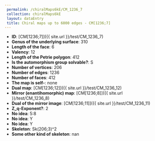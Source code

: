 ```yaml
--- 
 permalink: /chiralMaps6kE/CM_1236_7 
 collection: chiralMaps6kE
 layout: dataEntry
 title: Chiral maps up to 6000 edges - CM[1236;7]
---
```


- **ID**: [CM[1236;7]]({{ site.url }}/test/CM_1236_7)
- **Genus of the underlying surface**: 310
- **Length of the face**: 6
- **Valency**: 12
- **Length of the Petrie polygon**: 412
- **Is the automorphism group solvable?**: S
- **Number of vertices**: 206
- **Number of edges**: 1236
- **Number of faces**: 412
- **The map is self-**: none
- **Dual map**: [CM[1236;12]]({{ site.url }}/test/CM_1236_12)
- **Mirror (enantihomorphic) map**: [CM[1236;8]]({{ site.url }}/test/CM_1236_8)
- **Dual of the mirror image**: [CM[1236;11]]({{ site.url }}/test/CM_1236_11)
- **Z_q-Exponent?**: 2
- **No idea**:  5:8
- **No idea**: Y
- **No idea**: Y
- **Skeleton**: Sk(206;3)^2
- **Some other kind of skeleton**: nan

